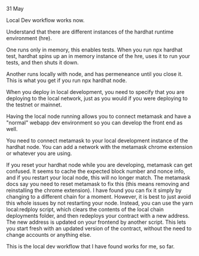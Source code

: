31 May

Local Dev workflow works now.

Understand that there are different instances of the hardhat runtime environment (hre).

One runs only in memory, this enables tests. When you run npx hardhat test, hardhat spins up an in memory instance of the hre, uses it to run your tests, and then shuts it down.

Another runs locally with node, and has permeneance until you close it. This is what you get if you run npx hardhat node.

When you deploy in local development, you need to specify that you are deploying to the local network, just as you would if you were deploying to the testnet or mainnet.

Having the local node running allows you to connect metamask and have a "normal" webapp dev environment so you can develop the front end as well.

You need to connect metamask to your local development instance of the hardhat node. You can add a network with the metamask chrome extension or whatever you are using.

If you reset your hardhat node while you are developing,  metamask can get confused. It seems to cache the expected block number and nonce info, and if you restart your local node, this will no longer match. The metamask docs say you need to reset metamask to fix this (this means removing and reinstalling the chrome extension). I have found you can fix it simply by changing to a different chain for a moment. However, it is best to just avoid this whole issues by not restarting your node. Instead, you can use the yarn local:redploy script, which clears the contents of the local chain deployments folder, and then redeploys your contract with a new address. The new address is updated on your frontend by another script. This lets you start fresh with an updated version of the contract, without the need to change accounts or anything else.

This is the local dev workflow that I have found works for me, so far.


